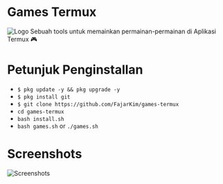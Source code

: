 # Games Termux
![Logo](https://raw.githubusercontent.com/FajarKim/games-termux/master/pictures/logo.jpg)
Sebuah tools untuk memainkan permainan-permainan di Aplikasi Termux 🎮

# Petunjuk Penginstallan
* `$ pkg update -y && pkg upgrade -y`
* `$ pkg install git`
* `$ git clone https://github.com/FajarKim/games-termux`
* `cd games-termux`
* `bash install.sh`
* `bash games.sh` or `./games.sh`

# Screenshots
![Screenshots](https://raw.githubusercontent.com/FajarKim/games-termux/master/pictures/screenshot.png)
